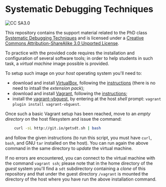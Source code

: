 Systematic Debugging Techniques
===============================

![CC SA3.0](http://i.creativecommons.org/l/by-sa/3.0/88x31.png)

This repository contains the support material related to the PhD class
[Systematic Debugging Techniques](http://santini.di.unimi.it/d/sdt/) and is
licensed under a [Creative Commons Attribution-ShareAlike 3.0 Unported License](http://creativecommons.org/licenses/by-sa/3.0/deed.en_US>).

To practice with the provided code requires the installation and configuration
of several software tools; in order to help students in such task, a *virtual
machine* image possible is provided.

To setup such image on your *host* operating system you'll need to:

* download and install [VirtualBox](https://www.virtualbox.org/), following the [instructions](https://www.virtualbox.org/manual/ch02.html) (there is no need to intsall the *extension pack*);
* download and install [Vagrant](http://www.vagrantup.com/), following the [instructions](http://docs.vagrantup.com/v2/installation/index.html);
* install the [vagrant-vbguest](https://github.com/dotless-de/vagrant-vbguest), by entering at the host *shell* prompt: `vagrant plugin install vagrant-vbguest`.

Once such a basic Vagrant setup has been reached, move to an *empty directory*
on the host filesystem and issue the command:

```bash
	curl -sL http://git.io/getsdt.sh | bash
```

and follow the given instructions (to run this script, you must have `curl`,
`bash`, and GNU `tar` installed on the host). You can run again the above
command in the same directory to *update* the virtual machine.

If no errors are encountered, you can connect to the virtual machine with the
command `vagrant ssh`; please note that in the home directory of the *guest*
system you'll find a `sdt` subdirectory containing a *clone* of this
repository and that under the guest directory `/vagrant` is mounted the
directory of the host where you have run the above installation command.
